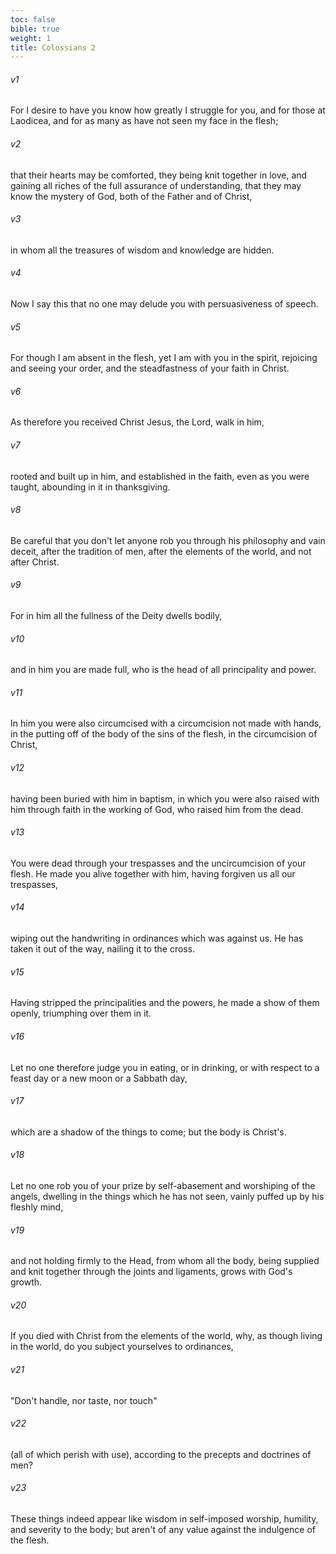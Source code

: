 ```yaml
---
toc: false
bible: true
weight: 1
title: Colossians 2
---
```




###### v1 
For I desire to have you know how greatly I struggle for you, and for those at Laodicea, and for as many as have not seen my face in the flesh; 

###### v2 
that their hearts may be comforted, they being knit together in love, and gaining all riches of the full assurance of understanding, that they may know the mystery of God, both of the Father and of Christ, 

###### v3 
in whom all the treasures of wisdom and knowledge are hidden. 

###### v4 
Now I say this that no one may delude you with persuasiveness of speech. 

###### v5 
For though I am absent in the flesh, yet I am with you in the spirit, rejoicing and seeing your order, and the steadfastness of your faith in Christ. 

###### v6 
As therefore you received Christ Jesus, the Lord, walk in him, 

###### v7 
rooted and built up in him, and established in the faith, even as you were taught, abounding in it in thanksgiving. 

###### v8 
Be careful that you don't let anyone rob you through his philosophy and vain deceit, after the tradition of men, after the elements of the world, and not after Christ. 

###### v9 
For in him all the fullness of the Deity dwells bodily, 

###### v10 
and in him you are made full, who is the head of all principality and power. 

###### v11 
In him you were also circumcised with a circumcision not made with hands, in the putting off of the body of the sins of the flesh, in the circumcision of Christ, 

###### v12 
having been buried with him in baptism, in which you were also raised with him through faith in the working of God, who raised him from the dead. 

###### v13 
You were dead through your trespasses and the uncircumcision of your flesh. He made you alive together with him, having forgiven us all our trespasses, 

###### v14 
wiping out the handwriting in ordinances which was against us. He has taken it out of the way, nailing it to the cross. 

###### v15 
Having stripped the principalities and the powers, he made a show of them openly, triumphing over them in it. 

###### v16 
Let no one therefore judge you in eating, or in drinking, or with respect to a feast day or a new moon or a Sabbath day, 

###### v17 
which are a shadow of the things to come; but the body is Christ's. 

###### v18 
Let no one rob you of your prize by self-abasement and worshiping of the angels, dwelling in the things which he has not seen, vainly puffed up by his fleshly mind, 

###### v19 
and not holding firmly to the Head, from whom all the body, being supplied and knit together through the joints and ligaments, grows with God's growth. 

###### v20 
If you died with Christ from the elements of the world, why, as though living in the world, do you subject yourselves to ordinances, 

###### v21 
"Don't handle, nor taste, nor touch" 

###### v22 
(all of which perish with use), according to the precepts and doctrines of men? 

###### v23 
These things indeed appear like wisdom in self-imposed worship, humility, and severity to the body; but aren't of any value against the indulgence of the flesh.
